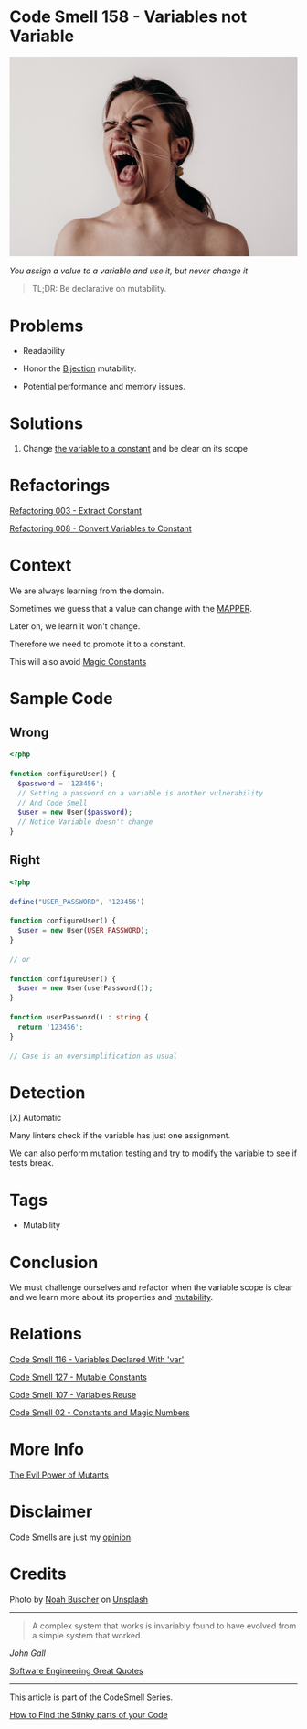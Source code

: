 # Code Smell 158 - Variables not Variable

![Code Smell 158 - Variables not Variable](Code%20Smell%20158%20-%20Variables%20not%20Variable.jpg)

*You assign a value to a variable and use it, but never change it*

> TL;DR: Be declarative on mutability.

# Problems

- Readability

- Honor the [Bijection](https://github.com/mcsee/Software-Design-Articles/tree/main/Articles/Theory/The%20One%20and%20Only%20Software%20Design%20Principle/readme.md) mutability.

- Potential performance and memory issues. 

# Solutions

1. Change [the variable to a constant](https://github.com/mcsee/Software-Design-Articles/tree/main/Articles/Refactorings/Refactoring%20008%20-%20Convert%20Variables%20to%20Constant/readme.md) and be clear on its scope

# Refactorings

[Refactoring 003 - Extract Constant](https://github.com/mcsee/Software-Design-Articles/tree/main/Articles/Refactorings/Refactoring%20003%20-%20Extract%20Constant/readme.md)

[Refactoring 008 - Convert Variables to Constant](https://github.com/mcsee/Software-Design-Articles/tree/main/Articles/Refactorings/Refactoring%20008%20-%20Convert%20Variables%20to%20Constant/readme.md)

# Context

We are always learning from the domain.

Sometimes we guess that a value can change with the [MAPPER](https://github.com/mcsee/Software-Design-Articles/tree/main/Articles/Theory/What%20is%20(wrong%20with)%20software/readme.md).

Later on, we learn it won't change.

Therefore we need to promote it to a constant.

This will also avoid [Magic Constants](https://github.com/mcsee/Software-Design-Articles/tree/main/Articles/Code%20Smells/Code%20Smell%20%2002%20-%20Constants%20and%20Magic%20Numbers/readme.md)

# Sample Code

## Wrong

[Gist Url]: # (https://gist.github.com/mcsee/ab8aca666d5064bac5a4e8d096900138)
```php
<?php

function configureUser() {
  $password = '123456';
  // Setting a password on a variable is another vulnerability
  // And Code Smell
  $user = new User($password);
  // Notice Variable doesn't change
}
```

## Right

[Gist Url]: # (https://gist.github.com/mcsee/9649878302b3d66603b2cfdce2de87ba)
```php
<?php

define("USER_PASSWORD", '123456')

function configureUser() {  
  $user = new User(USER_PASSWORD);
}

// or 

function configureUser() {  
  $user = new User(userPassword());
}

function userPassword() : string {
  return '123456';
}

// Case is an oversimplification as usual
```

# Detection

[X] Automatic 

Many linters check if the variable has just one assignment.

We can also perform mutation testing and try to modify the variable to see if tests break.

# Tags

- Mutability

# Conclusion

We must challenge ourselves and refactor when the variable scope is clear and we learn more about its properties and [mutability](https://github.com/mcsee/Software-Design-Articles/tree/main/Articles/Theory/The%20Evil%20Power%20of%20Mutants/readme.md). 

# Relations

[Code Smell 116 - Variables Declared With 'var'](https://github.com/mcsee/Software-Design-Articles/tree/main/Articles/Code%20Smells/Code%20Smell%20116%20-%20Variables%20Declared%20With%20'var'/readme.md)

[Code Smell 127 - Mutable Constants](https://github.com/mcsee/Software-Design-Articles/tree/main/Articles/Code%20Smells/Code%20Smell%20127%20-%20Mutable%20Constants/readme.md)

[Code Smell 107 - Variables Reuse](https://github.com/mcsee/Software-Design-Articles/tree/main/Articles/Code%20Smells/Code%20Smell%20107%20-%20Variables%20Reuse/readme.md)

[Code Smell 02 - Constants and Magic Numbers](https://github.com/mcsee/Software-Design-Articles/tree/main/Articles/Code%20Smells/Code%20Smell%20%2002%20-%20Constants%20and%20Magic%20Numbers/readme.md)

# More Info

[The Evil Power of Mutants](https://github.com/mcsee/Software-Design-Articles/tree/main/Articles/Theory/The%20Evil%20Power%20of%20Mutants/readme.md)

# Disclaimer

Code Smells are just my [opinion](https://github.com/mcsee/Software-Design-Articles/tree/main/Articles/Blogging/I%20Wrote%20More%20than%2090%20Articles%20on%202021%20Here%20is%20What%20I%20Learned/readme.md).

# Credits

Photo by [Noah Buscher](https://unsplash.com/@noahbuscher) on [Unsplash](https://unsplash.com/s/photos/tied)  

* * *

> A complex system that works is invariably found to have evolved from a simple system that worked.

_John Gall_
 
[Software Engineering Great Quotes](https://github.com/mcsee/Software-Design-Articles/tree/main/Articles/Quotes/Software%20Engineering%20Great%20Quotes/readme.md)

* * *

This article is part of the CodeSmell Series.

[How to Find the Stinky parts of your Code](https://github.com/mcsee/Software-Design-Articles/tree/main/Articles/Code%20Smells/How%20to%20Find%20the%20Stinky%20parts%20of%20your%20Code/readme.md)